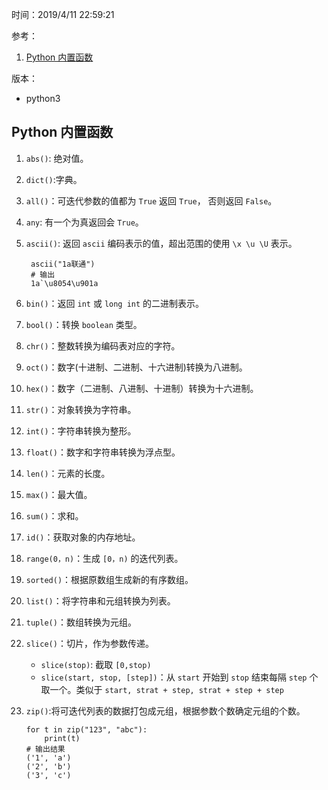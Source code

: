 时间：2019/4/11 22:59:21 

参考：

1. [Python 内置函数](http://www.runoob.com/python3/python3-built-in-functions.html)

版本：

* python3

## Python 内置函数   

1. `abs()`: 绝对值。
2. `dict()`:字典。
3. `all()`：可迭代参数的值都为 `True` 返回 `True`， 否则返回 `False`。
4. `any`: 有一个为真返回会 `True`。
5. `ascii()`: 返回 `ascii` 编码表示的值，超出范围的使用 `\x \u \U` 表示。

		ascii("1a联通")
		# 输出
		1a`\u8054\u901a
6. `bin()`：返回 `int` 或 `long int` 的二进制表示。
7. `bool()`：转换 `boolean` 类型。
8. `chr()`：整数转换为编码表对应的字符。
9. `oct()`：数字(十进制、二进制、十六进制)转换为八进制。
9. `hex()`：数字（二进制、八进制、十进制）转换为十六进制。
10. `str()`：对象转换为字符串。
10. `int()`：字符串转换为整形。
11. `float()`：数字和字符串转换为浮点型。
11. `len()`：元素的长度。
12. `max()`：最大值。
13. `sum()`：求和。
12. `id()`：获取对象的内存地址。
12. `range(0，n)`：生成 `[0，n)` 的迭代列表。
13. `sorted()`：根据原数组生成新的有序数组。
14. `list()`：将字符串和元组转换为列表。
14. `tuple()`：数组转换为元组。
15. `slice()`：切片，作为参数传递。
	* `slice(stop)`: 截取 `[0,stop)`
	* `slice(start, stop, [step])`：从 `start` 开始到 `stop` 结束每隔 `step` 个取一个。类似于 `start, strat + step, strat + step + step`

14. `zip()`:将可迭代列表的数据打包成元组，根据参数个数确定元组的个数。

		for t in zip("123", "abc"):
		    print(t)
		# 输出结果
		('1', 'a')
		('2', 'b')
		('3', 'c')